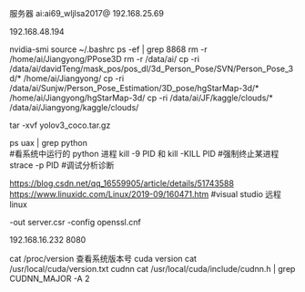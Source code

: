 服务器
ai:ai69_wljlsa2017@
192.168.25.69


192.168.48.194

nvidia-smi
source ~/.bashrc
ps -ef | grep 8868
rm -r /home/ai/Jiangyong/PPose3D
rm -r /data/ai/
cp -ri /data/ai/davidTeng/mask_pos/pos_dl/3d_Person_Pose/SVN/Person_Pose_3d/* /home/ai/Jiangyong/
cp -ri /data/ai/Sunjw/Person_Pose_Estimation/3D_pose/hgStarMap-3d/* /home/ai/Jiangyong/hgStarMap-3d/
cp -ri /data/ai/JF/kaggle/clouds/* /data/ai/Jiangyong/kaggle/clouds/

tar -xvf yolov3_coco.tar.gz

ps uax | grep python  
#看系统中运行的 python 进程
kill -9 PID 和 kill -KILL PID
#强制终止某进程
strace -p PID
#调试分析诊断


https://blog.csdn.net/qq_16559905/article/details/51743588
https://www.linuxidc.com/Linux/2019-09/160471.htm   #visual studio 远程 linux 

-out server.csr -config openssl.cnf


192.168.16.232 8080


cat /proc/version  查看系统版本号
cuda version   cat /usr/local/cuda/version.txt
cudnn       cat /usr/local/cuda/include/cudnn.h | grep CUDNN_MAJOR -A 2



